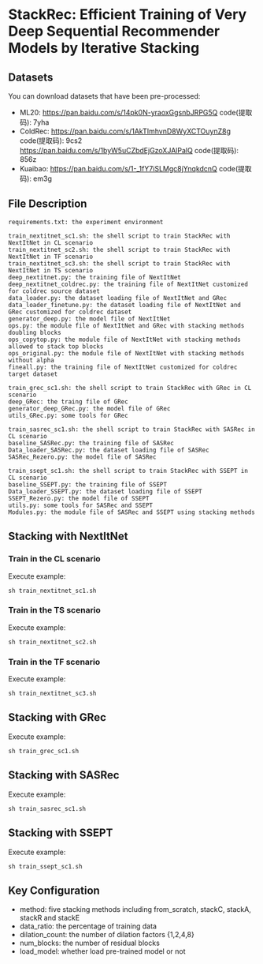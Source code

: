 # StackRec: Efficient Training of Very Deep Sequential Recommender Models by Iterative Stacking

## Datasets
You can download datasets that have been pre-processed:
- ML20: https://pan.baidu.com/s/14pk0N-yraoxGgsnbJRPG5Q code(提取码): 7yha
- ColdRec:
https://pan.baidu.com/s/1AkTImhvnD8WyXCTOuynZ8g code(提取码): 9cs2
https://pan.baidu.com/s/1byW5uCZbdEjGzoXJAlPalQ code(提取码): 856z
- Kuaibao:
https://pan.baidu.com/s/1-_1fY7iSLMgc8jYnqkdcnQ code(提取码): em3g

## File Description
```
requirements.txt: the experiment environment

train_nextitnet_sc1.sh: the shell script to train StackRec with NextItNet in CL scenario
train_nextitnet_sc2.sh: the shell script to train StackRec with NextItNet in TF scenario
train_nextitnet_sc3.sh: the shell script to train StackRec with NextItNet in TS scenario
deep_nextitnet.py: the training file of NextItNet
deep_nextitnet_coldrec.py: the training file of NextItNet customized for coldrec source dataset
data_loader.py: the dataset loading file of NextItNet and GRec
data_loader_finetune.py: the dataset loading file of NextItNet and GRec customized for coldrec dataset
generator_deep.py: the model file of NextItNet
ops.py: the module file of NextItNet and GRec with stacking methods doubling blocks
ops_copytop.py: the module file of NextItNet with stacking methods allowed to stack top blocks
ops_original.py: the module file of NextItNet with stacking methods without alpha
fineall.py: the training file of NextItNet customized for coldrec target dataset

train_grec_sc1.sh: the shell script to train StackRec with GRec in CL scenario
deep_GRec: the traing file of GRec
generator_deep_GRec.py: the model file of GRec
utils_GRec.py: some tools for GRec

train_sasrec_sc1.sh: the shell script to train StackRec with SASRec in CL scenario
baseline_SASRec.py: the training file of SASRec
Data_loader_SASRec.py: the dataset loading file of SASRec
SASRec_Rezero.py: the model file of SASRec

train_ssept_sc1.sh: the shell script to train StackRec with SSEPT in CL scenario
baseline_SSEPT.py: the training file of SSEPT
Data_loader_SSEPT.py: the dataset loading file of SSEPT
SSEPT_Rezero.py: the model file of SSEPT
utils.py: some tools for SASRec and SSEPT
Modules.py: the module file of SASRec and SSEPT using stacking methods
```

## Stacking with NextItNet
### Train in the CL scenario

Execute example:

```
sh train_nextitnet_sc1.sh
```

### Train in the TS scenario

Execute example:

```
sh train_nextitnet_sc2.sh
```

### Train in the TF scenario

Execute example:

```
sh train_nextitnet_sc3.sh
```

## Stacking with GRec

Execute example:

```
sh train_grec_sc1.sh
```

## Stacking with SASRec

Execute example:

```
sh train_sasrec_sc1.sh
```

## Stacking with SSEPT

Execute example:

```
sh train_ssept_sc1.sh
```

## Key Configuration
- method: five stacking methods including from_scratch, stackC, stackA, stackR and stackE
- data_ratio: the percentage of training data
- dilation_count: the number of  dilation factors {1,2,4,8}
- num_blocks: the number of residual blocks
- load_model: whether load pre-trained model or not

